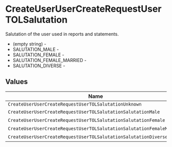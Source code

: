 # CreateUserUserCreateRequestUserTOLSalutation

Salutation of the user used in reports and statements.
* (empty string) - 
* SALUTATION_MALE - 
* SALUTATION_FEMALE - 
* SALUTATION_FEMALE_MARRIED - 
* SALUTATION_DIVERSE - 


## Values

| Name                                                                  | Value                                                                 |
| --------------------------------------------------------------------- | --------------------------------------------------------------------- |
| `CreateUserUserCreateRequestUserTOLSalutationUnknown`                 |                                                                       |
| `CreateUserUserCreateRequestUserTOLSalutationSalutationMale`          | SALUTATION_MALE                                                       |
| `CreateUserUserCreateRequestUserTOLSalutationSalutationFemale`        | SALUTATION_FEMALE                                                     |
| `CreateUserUserCreateRequestUserTOLSalutationSalutationFemaleMarried` | SALUTATION_FEMALE_MARRIED                                             |
| `CreateUserUserCreateRequestUserTOLSalutationSalutationDiverse`       | SALUTATION_DIVERSE                                                    |